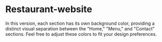 # Restaurant-website
In this version, each section has its own background color, providing a distinct visual separation between the "Home," "Menu," and "Contact" sections. Feel free to adjust these colors to fit your design preferences.
